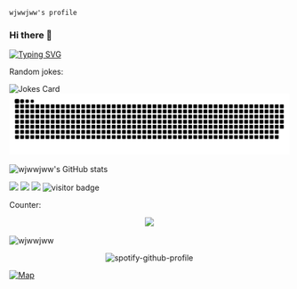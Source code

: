 `wjwwjww's profile`

### Hi there 👋
[![Typing SVG](https://readme-typing-svg.herokuapp.com?font=Bricolage+Grotesque&size=30&color=%1CB6B7&center=false&vCenter=true&width=500&duration=500&pause=2000&lines=你好👋)](https://git.io/typing-svg)
<!--
**wjwwjww/wjwwjww** is a ✨ _special_ ✨ repository because its `README.md` (this file) appears on your GitHub profile.

Here are some ideas to get you started:

- 🔭 I’m currently working on ...
- 🌱 I’m currently learning ...
- 👯 I’m looking to collaborate on ...
- 🤔 I’m looking for help with ...
- 💬 Ask me about ...
- 📫 How to reach me: ...
- 😄 Pronouns: ...
- ⚡ Fun fact: ...
-->
Random jokes:

<a>
<img src="https://readme-jokes.vercel.app/api" alt="Jokes Card" />
</a>

<picture>
  <source media="(prefers-color-scheme: dark)" srcset="https://raw.githubusercontent.com/wjwwjww/wjwwjww/output/github-contribution-grid-snake-dark.svg">
  <source media="(prefers-color-scheme: light)" srcset="https://raw.githubusercontent.com/wjwwjww/wjwwjww/output/github-contribution-grid-snake.svg">
  <img alt="github contribution grid snake animation" src="https://raw.githubusercontent.com/wjwwjww/wjwwjww/output/github-contribution-grid-snake.svg">
</picture>

![wjwwjww's GitHub stats](https://my-repository-nu-indol.vercel.app/api?username=wjwwjww&show_icons=true&itle_color=fff&bg_color=10,e96443,904e95&amp&icon_color=b362ff,2d2b55,c792ea)





<p align="center">

<a><img src="https://img.shields.io/badge/Github-FW-534499?labelColor=CB9617" ></a>
<a><img src="https://img.shields.io/badge/学习-摸鱼大王-7A15C1?labelColor=20BC88"></a>
<a><img src="https://img.shields.io/badge/考试-摆烂先锋-0D8291?labelColor=E4320F"></a>
<a><img src="https://camo.githubusercontent.com/eb1d136eb21a3e63975d60a553b345b3a296ba16e1cb0951989a9424624ceae1/68747470733a2f2f76697369746f722d62616467652e6c616f62692e6963752f62616467653f706167655f69643d776a77776a77772e776a77776a7777266c6566745f636f6c6f723d4461726b54757271756f6973652672696768745f636f6c6f723d526f79616c426c7565266c6566745f746578743d254538254145254246253230254535254145254132253230254539253837253846253230" alt="visitor badge" data-canonical-src="https://visitor-badge.laobi.icu/badge?page_id=wjwwjww.wjwwjww&amp;left_color=DarkTurquoise&amp;right_color=RoyalBlue&amp;left_text=%E8%AE%BF%20%E5%AE%A2%20%E9%87%8F%20" style="max-width: 100%;"></a>
</p>

<!-- <img src="https://visitor-badge.laobi.icu/badge?page_id=BEPb.BEPb" alt="visitors"/> 


![visitor badge](https://visitor-badge.laobi.icu/badge?page_id=wjwwjww.wjwwjww&left_color=DarkTurquoise&right_color=RoyalBlue&left_text=访%20客%20量%20) 


<img src="https://count.getloli.com/get/@wjwwjww.github.readme?theme=moebooru" alt="wjwwjww" />
<img src="https://count.getloli.com/get/@wjwwjww.github.readme?theme=moeboory-h" alt="wjwwjww" />
<img src="https://count.getloli.com/get/@wjwwjww.github.readme?theme=rule34" alt="wjwwjww" />
<img src="https://count.getloli.com/get/@wjwwjww.github.readme?theme=gelbooru" alt="wjwwjww" />
<img src="https://count.getloli.com/get/@wjwwjww.github.readme?theme=gelbooru-h" alt="wjwwjww" />


-->


Counter:
<p align="center"> 
<img src="https://profile-counter.glitch.me/wjwwjww/count.svg">  






<img 
  src="https://count.getloli.com/get/@wjwwjww.github.readme?theme=asoul" alt="wjwwjww" />

<!--
[![spotify-github-profile](https://spotify-github-profile.vercel.app/api/view?uid=312sufu4ikybtqcidesc2icwec24&cover_image=true&theme=default&show_offline=false&background_color=c12f2f&interchange=true&bar_color=53b14f&bar_color_cover=true)](https://spotify-github-profile.vercel.app/api/view?uid=312sufu4ikybtqcidesc2icwec24&redirect=true)  --->

<!--
<p align="center">
<img src="https://camo.githubusercontent.com/05ce1bf8a829071759a9d38780e2e5d111ba76b4b1eee714f9f8476c00a6b448/68747470733a2f2f73706f746966792d6769746875622d70726f66696c652e76657263656c2e6170702f6170692f766965773f7569643d3331327375667534696b79627471636964657363326963776563323426636f7665725f696d6167653d74727565267468656d653d64656661756c742673686f775f6f66666c696e653d66616c7365266261636b67726f756e645f636f6c6f723d63313266326626696e7465726368616e67653d74727565266261725f636f6c6f723d353362313466266261725f636f6c6f725f636f7665723d74727565" alt="spotify-github-profile" data-canonical-src="https://spotify-github-profile.vercel.app/api/view?uid=312sufu4ikybtqcidesc2icwec24&amp;cover_image=true&amp;theme=default&amp;show_offline=false&amp;background_color=c12f2f&amp;interchange=true&amp;bar_color=53b14f&amp;bar_color_cover=true" style="max-width: 100%;">
</p>
-->

<p align="center">
<img src="https://camo.githubusercontent.com/9d9a31cc17b1d9d8fcd6d27b252d4a204865f084684fd842aa1b900a879e2ed4/68747470733a2f2f73706f746966792d6769746875622d70726f66696c652e76657263656c2e6170702f6170692f766965773f7569643d3331327375667534696b79627471636964657363326963776563323426636f7665725f696d6167653d66616c7365267468656d653d64656661756c742673686f775f6f66666c696e653d66616c7365266261636b67726f756e645f636f6c6f723d30383032303226696e7465726368616e67653d74727565266261725f636f6c6f723d633732336232266261725f636f6c6f725f636f7665723d74727565" alt="spotify-github-profile" data-canonical-src="https://spotify-github-profile.vercel.app/api/view?uid=312sufu4ikybtqcidesc2icwec24&amp;cover_image=false&amp;theme=default&amp;show_offline=false&amp;background_color=080202&amp;interchange=true&amp;bar_color=c723b2&amp;bar_color_cover=true" style="max-width: 100%;"> </p>

<!---
[![spotify-github-profile](https://spotify-github-profile.vercel.app/api/view?uid=312sufu4ikybtqcidesc2icwec24&cover_image=false&theme=default&show_offline=false&background_color=080202&interchange=true&bar_color=c723b2&bar_color_cover=true)](https://spotify-github-profile.vercel.app/api/view?uid=312sufu4ikybtqcidesc2icwec24&redirect=true)  --->


<a href="https://www.revolvermaps.com/livestats/5udb6f15vq8/"><img src="//rf.revolvermaps.com/h/m/a/0/ff0000/128/0/5udb6f15vq8.png" width="256" height="128" alt="Map" style="border:0;"></a>
